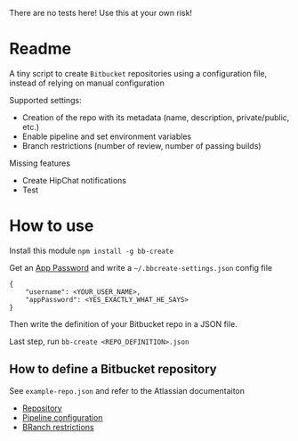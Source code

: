 
There are no tests here! Use this at your own risk!

# Readme

A tiny script to create `Bitbucket` repositories using a configuration file, instead of relying on manual configuration 

Supported settings:
* Creation of the repo with its metadata (name, description, private/public, etc.)
* Enable pipeline and set environment variables
* Branch restrictions (number of review, number of passing builds)


Missing features
* Create HipChat notifications
* Test

# How to use

Install this module `npm install -g bb-create`

Get an [App Password](https://confluence.atlassian.com/bitbucket/app-passwords-828781300.html) and write a `~/.bbcreate-settings.json` config file
```
{
    "username": <YOUR_USER_NAME>,
    "appPassword": <YES_EXACTLY_WHAT_HE_SAYS> 
}
```

Then write the definition of your Bitbucket repo in a JSON file. 

Last step, run `bb-create <REPO_DEFINITION>.json`


## How to define a Bitbucket repository
See `example-repo.json` and refer to the Atlassian documentaiton 
 * [Repository](https://developer.atlassian.com/bitbucket/api/2/reference/resource/repositories/%7Busername%7D/%7Brepo_slug%7D)
 * [Pipeline configuration](https://developer.atlassian.com/bitbucket/api/2/reference/resource/repositories/%7Busername%7D/%7Brepo_slug%7D/pipelines_config)
 * [BRanch restrictions](https://developer.atlassian.com/bitbucket/api/2/reference/resource/repositories/%7Busername%7D/%7Brepo_slug%7D/branch-restrictions)